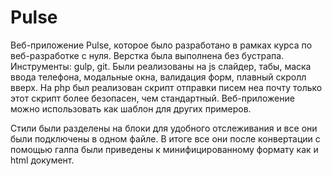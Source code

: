 # Pulse

Веб-приложение Pulse, которое было разработано в рамках курса по веб-разработке с нуля.
Верстка была выполнена без бустрапа.
Инструменты: gulp, git.
Были реализованы на js слайдер, табы, маска ввода телефона, модальные окна, валидация форм, плавный скролл вверх.
На php был реализован скрипт отправки писем неа почту только этот скрипт более безопасен, чем стандартный.
Веб-приложение можно использовать как шаблон для других примеров.

Стили  были разделены на блоки для удобного отслеживания и все они были подключены в одном файле. В  итоге все они после конвертации с помощью галпа были приведены к минифицированному формату как и html документ.
